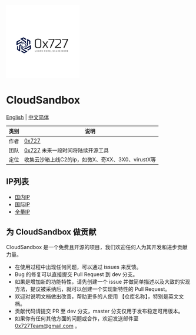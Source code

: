 
![logo](./doc/images/logo.png)

# CloudSandbox

[English](./README.md) | [中文简体](./README_zh.md)

| 类别 | 说明 |
| ---- | --- |
| 作者 | [0x727](https://github.com/0x727) | 
| 团队 | [0x727](https://github.com/0x727) 未来一段时间将陆续开源工具 |
| 定位 | 收集云沙箱上线C2的ip，如微X、奇XX、3X0、virustX等|


## IP列表

- [国内IP](./china_ip.txt)
- [国际IP](./international_ip.txt)
- [全量IP](./ip.txt)

## 为 CloudSandbox 做贡献

CloudSandbox 是一个免费且开源的项目，我们欢迎任何人为其开发和进步贡献力量。

- 在使用过程中出现任何问题，可以通过 issues 来反馈。
- Bug 的修复可以直接提交 Pull Request 到 dev 分支。
- 如果是增加新的功能特性，请先创建一个 issue 并做简单描述以及大致的实现方法，提议被采纳后，就可以创建一个实现新特性的 Pull Request。
- 欢迎对说明文档做出改善，帮助更多的人使用 【仓库名称】，特别是英文文档。
- 贡献代码请提交 PR 至 dev 分支，master 分支仅用于发布稳定可用版本。
- 如果你有任何其他方面的问题或合作，欢迎发送邮件至 0x727Team@gmail.com 。

